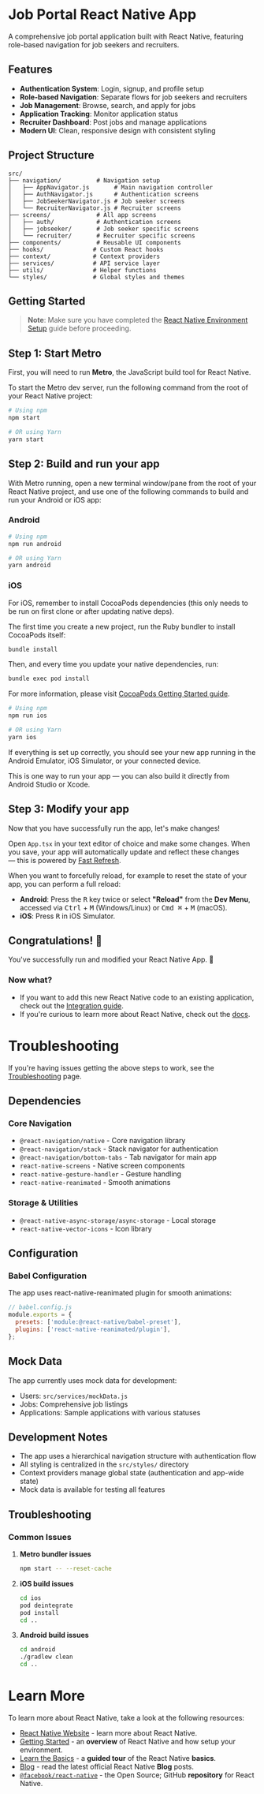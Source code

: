 # Job Portal React Native App

A comprehensive job portal application built with React Native, featuring role-based navigation for job seekers and recruiters.

## Features

- **Authentication System**: Login, signup, and profile setup
- **Role-based Navigation**: Separate flows for job seekers and recruiters
- **Job Management**: Browse, search, and apply for jobs
- **Application Tracking**: Monitor application status
- **Recruiter Dashboard**: Post jobs and manage applications
- **Modern UI**: Clean, responsive design with consistent styling

## Project Structure

```
src/
├── navigation/          # Navigation setup
│   ├── AppNavigator.js       # Main navigation controller
│   ├── AuthNavigator.js      # Authentication screens
│   ├── JobSeekerNavigator.js # Job seeker screens
│   └── RecruiterNavigator.js # Recruiter screens
├── screens/             # All app screens
│   ├── auth/            # Authentication screens
│   ├── jobseeker/       # Job seeker specific screens
│   └── recruiter/       # Recruiter specific screens
├── components/          # Reusable UI components
├── hooks/              # Custom React hooks
├── context/            # Context providers
├── services/           # API service layer
├── utils/              # Helper functions
└── styles/             # Global styles and themes
```

## Getting Started

> **Note**: Make sure you have completed the [React Native Environment Setup](https://reactnative.dev/docs/environment-setup) guide before proceeding.

## Step 1: Start Metro

First, you will need to run **Metro**, the JavaScript build tool for React Native.

To start the Metro dev server, run the following command from the root of your React Native project:

```sh
# Using npm
npm start

# OR using Yarn
yarn start
```

## Step 2: Build and run your app

With Metro running, open a new terminal window/pane from the root of your React Native project, and use one of the following commands to build and run your Android or iOS app:

### Android

```sh
# Using npm
npm run android

# OR using Yarn
yarn android
```

### iOS

For iOS, remember to install CocoaPods dependencies (this only needs to be run on first clone or after updating native deps).

The first time you create a new project, run the Ruby bundler to install CocoaPods itself:

```sh
bundle install
```

Then, and every time you update your native dependencies, run:

```sh
bundle exec pod install
```

For more information, please visit [CocoaPods Getting Started guide](https://guides.cocoapods.org/using/getting-started.html).

```sh
# Using npm
npm run ios

# OR using Yarn
yarn ios
```

If everything is set up correctly, you should see your new app running in the Android Emulator, iOS Simulator, or your connected device.

This is one way to run your app — you can also build it directly from Android Studio or Xcode.

## Step 3: Modify your app

Now that you have successfully run the app, let's make changes!

Open `App.tsx` in your text editor of choice and make some changes. When you save, your app will automatically update and reflect these changes — this is powered by [Fast Refresh](https://reactnative.dev/docs/fast-refresh).

When you want to forcefully reload, for example to reset the state of your app, you can perform a full reload:

- **Android**: Press the <kbd>R</kbd> key twice or select **"Reload"** from the **Dev Menu**, accessed via <kbd>Ctrl</kbd> + <kbd>M</kbd> (Windows/Linux) or <kbd>Cmd ⌘</kbd> + <kbd>M</kbd> (macOS).
- **iOS**: Press <kbd>R</kbd> in iOS Simulator.

## Congratulations! :tada:

You've successfully run and modified your React Native App. :partying_face:

### Now what?

- If you want to add this new React Native code to an existing application, check out the [Integration guide](https://reactnative.dev/docs/integration-with-existing-apps).
- If you're curious to learn more about React Native, check out the [docs](https://reactnative.dev/docs/getting-started).

# Troubleshooting

If you're having issues getting the above steps to work, see the [Troubleshooting](https://reactnative.dev/docs/troubleshooting) page.

## Dependencies

### Core Navigation
- `@react-navigation/native` - Core navigation library
- `@react-navigation/stack` - Stack navigator for authentication
- `@react-navigation/bottom-tabs` - Tab navigator for main app
- `react-native-screens` - Native screen components
- `react-native-gesture-handler` - Gesture handling
- `react-native-reanimated` - Smooth animations

### Storage & Utilities
- `@react-native-async-storage/async-storage` - Local storage
- `react-native-vector-icons` - Icon library

## Configuration

### Babel Configuration
The app uses react-native-reanimated plugin for smooth animations:
```javascript
// babel.config.js
module.exports = {
  presets: ['module:@react-native/babel-preset'],
  plugins: ['react-native-reanimated/plugin'],
};
```

## Mock Data

The app currently uses mock data for development:
- Users: `src/services/mockData.js`
- Jobs: Comprehensive job listings
- Applications: Sample applications with various statuses

## Development Notes

- The app uses a hierarchical navigation structure with authentication flow
- All styling is centralized in the `src/styles/` directory
- Context providers manage global state (authentication and app-wide state)
- Mock data is available for testing all features

## Troubleshooting

### Common Issues

1. **Metro bundler issues**
   ```bash
   npm start -- --reset-cache
   ```

2. **iOS build issues**
   ```bash
   cd ios
   pod deintegrate
   pod install
   cd ..
   ```

3. **Android build issues**
   ```bash
   cd android
   ./gradlew clean
   cd ..
   ```

# Learn More

To learn more about React Native, take a look at the following resources:

- [React Native Website](https://reactnative.dev) - learn more about React Native.
- [Getting Started](https://reactnative.dev/docs/environment-setup) - an **overview** of React Native and how setup your environment.
- [Learn the Basics](https://reactnative.dev/docs/getting-started) - a **guided tour** of the React Native **basics**.
- [Blog](https://reactnative.dev/blog) - read the latest official React Native **Blog** posts.
- [`@facebook/react-native`](https://github.com/facebook/react-native) - the Open Source; GitHub **repository** for React Native.
